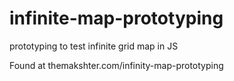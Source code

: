 # infinite-map-prototyping

prototyping to test infinite grid map in JS

Found at themakshter.com/infinity-map-prototyping
